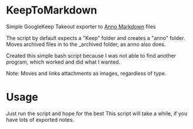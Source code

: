 # KeepToMarkdown
Simple GoogleKeep Takeout exporter to [Anno Markdown](https://github.com/gwgundersen/anno/) files

The script by default expects a "Keep" folder and creates a "anno" folder.
Moves archived files in to the _archived folder, as anno also does.

Created this simple bash script because I was not able to find another program,
which worked and did what I wanted.

Note: Moves and links attachments as images, regardless of type.

# Usage
Just run the script and hope for the best
This script will take a while, if you have lots of exported notes.
